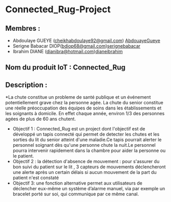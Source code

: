 # Connected_Rug-Project
## Membres :
* Abdoulaye GUEYE (cheikhabdoulaye92@gmail.com) [AbdouayeGueye](https://github.com/AbdoulayeGueye "AbdoulayeGueye")
* Serigne Babacar DIOP(bdiop68@gmail.com)[serignebabacar](https://github.com/serignebabacar/)
* Ibrahim DIANE (dianibra@hotmail.com)[dianeibrahim](https://github.com/dianeibrahim)
## Nom du produit IoT : Connected_Rug
## Description :
*La chute constitue un probleme de santé publique et un événement potentiellement
 grave chez la personne agée. La chute du senior constitue une réelle 
 préoccupation des équipes de soins dans les établissements et les soignants à 
 domicile. En effet chaque année, environ 1/3 des personnes agées de plus de 60
 ans chutent.  
* Objectif 1 :
Connected_Rug est un project dont l'objectif est de développé un tapis connecté 
qui permet de detecter les chutes et les sorties du lit du senior atteint d'une 
maladie.Ce tapis pourrait alerter le personnel soignant dès qu'une personne chute
la nuit.Le personnel pourra intervenir rapidement dans la chambre pour aider
la personne ou le patient.
* Objectif 2 :
la détection d'absence de mouvement : pour s'assurer du bon suivi du patient sur 
le lit , 3 capteurs de mouvements déclencheront une alerte après un certain délais si aucun 
mouvement de la part du patient n'est constaté 
* Objectif 3:
une fonction alternative permet aux utilisateurs de déclencher eux-même un système d’alarme
manuel, via par exemple un bracelet porté sur soi, qui communique par ce même canal.
